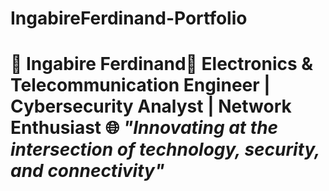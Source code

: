 # IngabireFerdinand-Portfolio
# 🚀 Ingabire Ferdinand🌟   **Electronics &amp; Telecommunication Engineer | Cybersecurity Analyst | Network Enthusiast**    🌐 *"Innovating at the intersection of technology, security, and connectivity"*  
